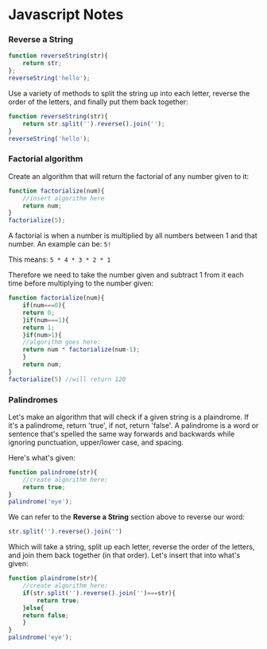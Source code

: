 # Javascript Notes

### Reverse a String

```Javascript
function reverseString(str){
	return str;
};
reverseString('hello');
```

Use a variety of methods to split the string up into each letter, reverse the order of the letters, and finally put them back together:

```Javascript
function reverseString(str){
	return str.split('').reverse().join('');
}
reverseString('hello');
```

### Factorial algorithm
Create an algorithm that will return the factorial of any number given to it:

```Javascript
function factorialize(num){
	//insert algorithm here
	return num;
}
factorialize(5);
```

A factorial is when a number is multiplied by all numbers between 1 and that number. An example can be: `5!`

This means: `5 * 4 * 3 * 2 * 1`

Therefore we need to take the number given and subtract 1 from it each time before multiplying to the number given:

```Javascript
function factorialize(num){
	if(num===0){
	return 0;
	}if(num===1){
	return 1;
	}if(num>1){
	//algorithm goes here:
	return num * factorialize(num-1);
	}
	return num;
}
factorialize(5) //will return 120
```

### Palindromes
Let's make an algorithm that will check if a given string is a plaindrome. If it's a palindrome, return 'true', if not, return 'false'. A palindrome is a word or sentence that's spelled the same way forwards and backwards while ignoring punctuation, upper/lower case, and spacing.

Here's what's given:

```Javascript
function palindrome(str){
	//create algorithm here:
	return true;
}
palindrome('eye');
```

We can refer to the **Reverse a String** section above to reverse our word:

```Javascript
str.split('').reverse().join('')
```

Which will take a string, split up each letter, reverse the order of the letters, and join them back together (in that order). Let's insert that into what's given:

```Javascript
function plaindrome(str){
	//create algorithm here:
	if(str.split('').reverse().join('')===str){
		return true;
	}else{
	return false;
	}
}
palindrome('eye');
```